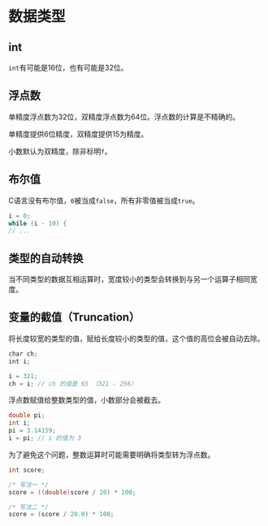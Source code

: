 # 数据类型

## int

`int`有可能是16位，也有可能是32位。

## 浮点数

单精度浮点数为32位，双精度浮点数为64位。浮点数的计算是不精确的。

单精度提供6位精度，双精度提供15为精度。

小数默认为双精度，除非标明`f`。

## 布尔值

C语言没有布尔值，`0`被当成`false`，所有非零值被当成`true`。

```c
i = 0;
while (i - 10) {
// ...
```

## 类型的自动转换

当不同类型的数据互相运算时，宽度较小的类型会转换到与另一个运算子相同宽度。

## 变量的截值（Truncation）

将长度较宽的类型的值，赋给长度较小的类型的值，这个值的高位会被自动去除。

```javascript
char ch;
int i;

i = 321;
ch = i; // ch 的值是 65 （321 - 256）
```

浮点数赋值给整数类型的值，小数部分会被截去。

```c
double pi;
int i;
pi = 3.14159;
i = pi; // i 的值为 3
```

为了避免这个问题，整数运算时可能需要明确将类型转为浮点数。

```c
int score;

/* 写法一 */
score = ((double)score / 20) * 100;

/* 写法二 */
score = (score / 20.0) * 100;
```
